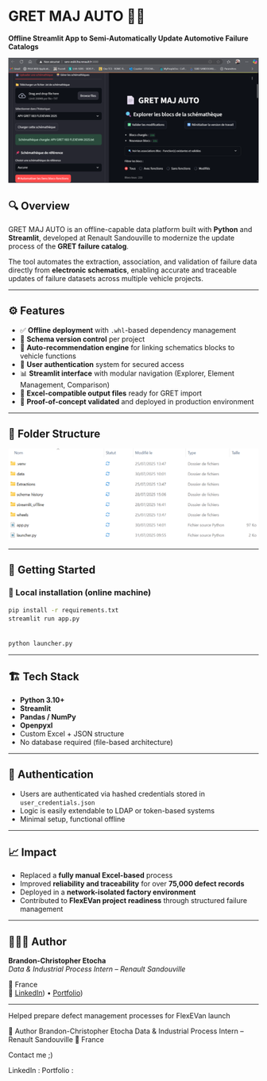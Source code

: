 # GRET MAJ AUTO 🚗🔧

**Offline Streamlit App to Semi-Automatically Update Automotive Failure Catalogs**

![Screenshot](./assets/GMA_visuel_exploration_blocs.png)

## 🔍 Overview

GRET MAJ AUTO is an offline-capable data platform built with **Python** and **Streamlit**, developed at Renault Sandouville to modernize the update process of the **GRET failure catalog**.

The tool automates the extraction, association, and validation of failure data directly from **electronic schematics**, enabling accurate and traceable updates of failure datasets across multiple vehicle projects.

---

## ⚙️ Features

- ✅ **Offline deployment** with `.whl`-based dependency management  
- 📁 **Schema version control** per project  
- 🤖 **Auto-recommendation engine** for linking schematics blocks to vehicle functions  
- 👤 **User authentication** system for secured access  
- 📊 **Streamlit interface** with modular navigation (Explorer, Element Management, Comparison)  
- 📝 **Excel-compatible output files** ready for GRET import  
- 🧪 **Proof-of-concept validated** and deployed in production environment  

---

## 🧩 Folder Structure

![Screenshot](./assets/structure_dossier_projet_gma.png)


---

## 🚀 Getting Started

### 🔧 Local installation (online machine)

```bash
pip install -r requirements.txt
streamlit run app.py


python launcher.py
```
---

## 🏗️ Tech Stack

- **Python 3.10+**
- **Streamlit**
- **Pandas / NumPy**
- **Openpyxl**
- Custom Excel + JSON structure
- No database required (file-based architecture)

---

## 🔐 Authentication

- Users are authenticated via hashed credentials stored in `user_credentials.json`  
- Logic is easily extendable to LDAP or token-based systems  
- Minimal setup, functional offline

---

## 📈 Impact

- Replaced a **fully manual Excel-based** process
- Improved **reliability and traceability** for over **75,000 defect records**
- Deployed in a **network-isolated factory environment**
- Contributed to **FlexEVan project readiness** through structured failure management

---

## 👨🏿‍💻 Author

**Brandon-Christopher Etocha**  
*Data & Industrial Process Intern – Renault Sandouville*

📍 France  
🔗 [LinkedIn](https://www.linkedin.com/in/brandon-christopher-etocha-2b50b122b/)) • [Portfolio]([https://www.canva.com/design/DAGuk4Vls58/DRx6fzhNZ0FaeQRw-OSySQ/view?utm_content=DAGuk4Vls58&utm_campaign=designshare&utm_medium=link2&utm_source=uniquelinks&utlId=hbb9d0a2b76))

---


Helped prepare defect management processes for FlexEVan launch

🧠 Author
Brandon-Christopher Etocha
Data & Industrial Process Intern – Renault Sandouville
📍 France 

Contact me ;)

LinkedIn : 
Portfolio : 
